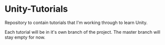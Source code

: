 # Unity-Tutorials
Repository to contain tutorials that I'm working through to learn Unity. 

Each tutorial will be in it's own branch of the project. The master branch will stay empty for now.